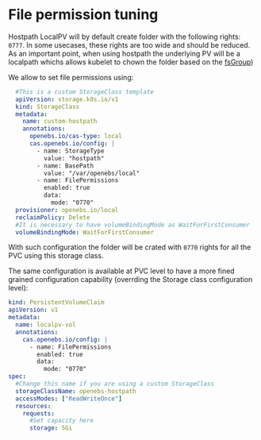 # File permission tuning

Hostpath LocalPV will by default create folder with the following rights: `0777`. In some usecases, these rights are too wide and should be reduced.
As an important point, when using hostpath the underlying PV will be a localpath whichs allows kubelet to chown the folder based on the [fsGroup](https://kubernetes.io/docs/tasks/configure-pod-container/security-context/#configure-volume-permission-and-ownership-change-policy-for-pods))

We allow to set file permissions using:  

```yaml
  #This is a custom StorageClass template
  apiVersion: storage.k8s.io/v1
  kind: StorageClass
  metadata:
    name: custom-hostpath
    annotations:
      openebs.io/cas-type: local
      cas.openebs.io/config: |
        - name: StorageType
          value: "hostpath"
        - name: BasePath
          value: "/var/openebs/local"
        - name: FilePermissions
          enabled: true
          data:
            mode: "0770"
  provisioner: openebs.io/local
  reclaimPolicy: Delete
  #It is necessary to have volumeBindingMode as WaitForFirstConsumer
  volumeBindingMode: WaitForFirstConsumer
```

With such configuration the folder will be crated with `0770` rights for all the PVC using this storage class.

The same configuration is available at PVC level to have a more fined grained configuration capability (overrding the Storage class configuration level):

```yaml
kind: PersistentVolumeClaim
apiVersion: v1
metadata:
  name: localpv-vol
  annotations:
    cas.openebs.io/config: |
      - name: FilePermissions
        enabled: true
        data:
          mode: "0770"
spec:
  #Change this name if you are using a custom StorageClass
  storageClassName: openebs-hostpath
  accessModes: ["ReadWriteOnce"]
  resources:
    requests:
      #Set capacity here
      storage: 5Gi
```
